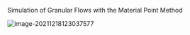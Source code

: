 Simulation of Granular Flows with the Material Point Method  

![image-20211218123037577](E:\mycode\collection\定理\流体\image-20211218123037577.png)